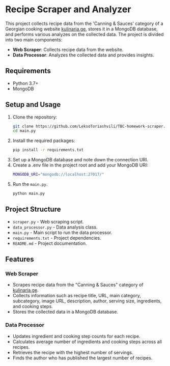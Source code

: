 # Recipe Scraper and Analyzer

This project collects recipe data from the 'Canning & Sauces' category of a Georgian cooking website [kulinaria.ge](https://kulinaria.ge),
stores it in a MongoDB database, and performs various analyzes on the collected data. The project is divided 
into two main components:

- **Web Scraper**: Collects recipe data from the website.
- **Data Processor**: Analyzes the collected data and provides insights.

## Requirements

- Python 3.7+
- MongoDB

## Setup and Usage

1. Clone the repository:
   ```bash
   git clone https://github.com/LeksoToriashvili/TBC-homework-scraper.git
   cd main.py

2. Install the required packages:
    ```bash
    pip install -r requirements.txt

3. Set up a MongoDB database and note down the connection URI.
4. Create a .env file in the project root and add your MongoDB URI:
    ```bash
    MONGODB_URI="mongodb://localhost:27017/"

5. Run the `main.py`.
    ```bash
   python main.py

## Project Structure

- `scraper.py` - Web scraping script.
- `data_processor.py` - Data analysis class.
- `main.py` - Main script to run the data processor.
- `requirements.txt` - Project dependencies.
- `README.md` - Project documentation.

## Features
### Web Scraper

- Scrapes recipe data from the "Canning & Sauces" category of [kulinaria.ge](https://kulinaria.ge).
- Collects information such as recipe title, URL, main category, subcategory, image URL, description, author, serving size, ingredients, and cooking steps.
- Stores the collected data in a MongoDB database.

### Data Processor

- Updates ingredient and cooking step counts for each recipe.
- Calculates average number of ingredients and cooking steps across all recipes.
- Retrieves the recipe with the highest number of servings.
- Finds the author who has published the largest number of recipes.


   
